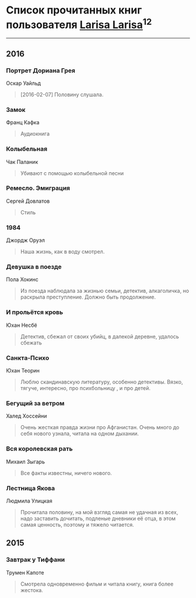 # Список прочитанных книг пользователя [Larisa Larisa](https://www.facebook.com/app_scoped_user_id/1606575652891411/)<sup>12</sup>
---

## 2016

### Портрет Дориана Грея
Оскар Уайльд
> [2016-02-07] Половину слушала.


### Замок
Франц Кафка
> Аудиокнига


### Колыбельная
Чак Паланик
> Убивают с помощью колыбельной песни


### Ремесло. Эмиграция
Сергей Довлатов
> Стиль


### 1984
Джордж Оруэл
> Наша жизнь, как в воду смотрел.


### Девушка в поезде
Пола Хокинс
> Из поезда наблюдала за жизнью семьи, детектив, алкаголичка, но раскрыла преступление. Должно быть продолжение.


### И прольётся кровь
Юхан Несбё
> Детектив, сбежал от своих убийц, в далекой деревне, удалось сбежать


### Санкта-Психо
Юхан Теорин
> Люблю скандинавскую литературу, особенно детективы. Вязко, тягуче, интересно, про психбольницу , и про детей.


### Бегущий за ветром
Халед Хоссейни
> Очень жесткая правда жизни про Афганистан. Очень много до себя нового узнала, читала на одном дыхании.


### Вся королевская рать
Михаил Зыгарь
> Все факты известны, ничего нового.


### Лестница Якова
Людмила Улицкая
> Прочитала половину, на мой взгляд самая не удачная из всех, надо заставить дочитать, подленые дневники её отца, в этом самая ценность, поэтому и тяжело читается.



## 2015

### Завтрак у Тиффани
Трумен Капоте
> Смотрела одновременно фильм и читала книгу, книга более жестока.



